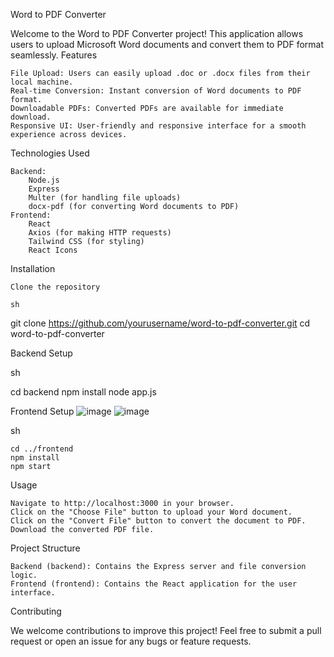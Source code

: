 Word to PDF Converter

Welcome to the Word to PDF Converter project! This application allows users to upload Microsoft Word documents and convert them to PDF format seamlessly.
Features

    File Upload: Users can easily upload .doc or .docx files from their local machine.
    Real-time Conversion: Instant conversion of Word documents to PDF format.
    Downloadable PDFs: Converted PDFs are available for immediate download.
    Responsive UI: User-friendly and responsive interface for a smooth experience across devices.

Technologies Used

    Backend:
        Node.js
        Express
        Multer (for handling file uploads)
        docx-pdf (for converting Word documents to PDF)
    Frontend:
        React
        Axios (for making HTTP requests)
        Tailwind CSS (for styling)
        React Icons

Installation

    Clone the repository

    sh

git clone https://github.com/yourusername/word-to-pdf-converter.git
cd word-to-pdf-converter

Backend Setup

sh

cd backend
npm install
node app.js

Frontend Setup
![image](https://github.com/user-attachments/assets/5c0cb8a5-e8fc-4457-a9a4-d145fe8a2b66)
![image](https://github.com/user-attachments/assets/9b86377f-7b66-4f3a-82af-a4271cf80d93)

sh

    cd ../frontend
    npm install
    npm start

Usage

    Navigate to http://localhost:3000 in your browser.
    Click on the "Choose File" button to upload your Word document.
    Click on the "Convert File" button to convert the document to PDF.
    Download the converted PDF file.

Project Structure

    Backend (backend): Contains the Express server and file conversion logic.
    Frontend (frontend): Contains the React application for the user interface.

Contributing

We welcome contributions to improve this project! Feel free to submit a pull request or open an issue for any bugs or feature requests.
